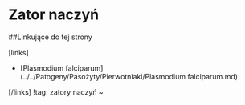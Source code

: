 # Zator naczyń





##Linkujące do tej strony

[links]

- [Plasmodium falciparum](../../Patogeny/Pasożyty/Pierwotniaki/Plasmodium falciparum.md)


[/links]
!tag: zatory naczyń
~

